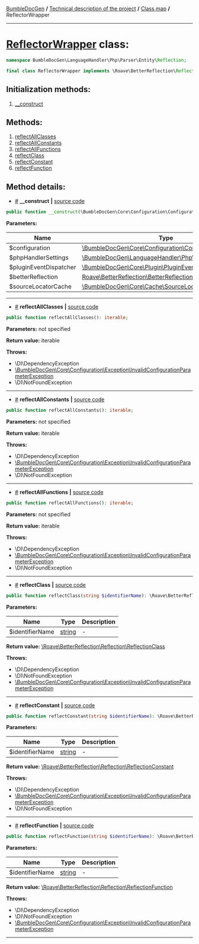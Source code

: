 <!-- {% raw %} -->
<embed> <a href="/docs/readme.md">BumbleDocGen</a> <b>/</b> <a href="/docs/tech/readme.md">Technical description of the project</a> <b>/</b> <a href="/docs/tech/map.md">Class map</a> <b>/</b> ReflectorWrapper<hr> </embed>

<h1>
    <a href="https://github.com/bumble-tech/bumble-doc-gen/blob/master/src/LanguageHandler/Php/Parser/Entity/Reflection/ReflectorWrapper.php#L25">ReflectorWrapper</a> class:
</h1>





```php
namespace BumbleDocGen\LanguageHandler\Php\Parser\Entity\Reflection;

final class ReflectorWrapper implements \Roave\BetterReflection\Reflector\Reflector
```








<h2>Initialization methods:</h2>

<ol>
<li>
    <a href="#m-construct">__construct</a>
    </li>
</ol>

<h2>Methods:</h2>

<ol>
<li>
    <a href="#mreflectallclasses">reflectAllClasses</a>
    </li>
<li>
    <a href="#mreflectallconstants">reflectAllConstants</a>
    </li>
<li>
    <a href="#mreflectallfunctions">reflectAllFunctions</a>
    </li>
<li>
    <a href="#mreflectclass">reflectClass</a>
    </li>
<li>
    <a href="#mreflectconstant">reflectConstant</a>
    </li>
<li>
    <a href="#mreflectfunction">reflectFunction</a>
    </li>
</ol>







<h2>Method details:</h2>

<div class='method_description-block'>

<ul>
<li><a name="m-construct" href="#m-construct">#</a>
 <b>__construct</b>
    <b>|</b> <a href="https://github.com/bumble-tech/bumble-doc-gen/blob/master/src/LanguageHandler/Php/Parser/Entity/Reflection/ReflectorWrapper.php#L29">source code</a></li>
</ul>

```php
public function __construct(\BumbleDocGen\Core\Configuration\Configuration $configuration, \BumbleDocGen\LanguageHandler\Php\PhpHandlerSettings $phpHandlerSettings, \BumbleDocGen\Core\Plugin\PluginEventDispatcher $pluginEventDispatcher, \Roave\BetterReflection\BetterReflection $betterReflection, \BumbleDocGen\Core\Cache\SourceLocatorCacheItemPool $sourceLocatorCache);
```



<b>Parameters:</b>

<table>
    <thead>
    <tr>
        <th>Name</th>
        <th>Type</th>
        <th>Description</th>
    </tr>
    </thead>
    <tbody>
            <tr>
            <td>$configuration</td>
            <td><a href='https://github.com/bumble-tech/bumble-doc-gen/blob/master/src/Core/Configuration/Configuration.php'>\BumbleDocGen\Core\Configuration\Configuration</a></td>
            <td>-</td>
        </tr>
            <tr>
            <td>$phpHandlerSettings</td>
            <td><a href='https://github.com/bumble-tech/bumble-doc-gen/blob/master/src/LanguageHandler/Php/PhpHandlerSettings.php'>\BumbleDocGen\LanguageHandler\Php\PhpHandlerSettings</a></td>
            <td>-</td>
        </tr>
            <tr>
            <td>$pluginEventDispatcher</td>
            <td><a href='https://github.com/bumble-tech/bumble-doc-gen/blob/master/src/Core/Plugin/PluginEventDispatcher.php'>\BumbleDocGen\Core\Plugin\PluginEventDispatcher</a></td>
            <td>-</td>
        </tr>
            <tr>
            <td>$betterReflection</td>
            <td><a href='https://github.com/Roave/BetterReflection/blob/master/src/BetterReflection.php'>Roave\BetterReflection\BetterReflection</a></td>
            <td>-</td>
        </tr>
            <tr>
            <td>$sourceLocatorCache</td>
            <td><a href='https://github.com/bumble-tech/bumble-doc-gen/blob/master/src/Core/Cache/SourceLocatorCacheItemPool.php'>\BumbleDocGen\Core\Cache\SourceLocatorCacheItemPool</a></td>
            <td>-</td>
        </tr>
        </tbody>
</table>



</div>
<hr>
<div class='method_description-block'>

<ul>
<li><a name="mreflectallclasses" href="#mreflectallclasses">#</a>
 <b>reflectAllClasses</b>
    <b>|</b> <a href="https://github.com/bumble-tech/bumble-doc-gen/blob/master/src/LanguageHandler/Php/Parser/Entity/Reflection/ReflectorWrapper.php#L90">source code</a></li>
</ul>

```php
public function reflectAllClasses(): iterable;
```



<b>Parameters:</b> not specified

<b>Return value:</b> iterable


<b>Throws:</b>
<ul>
<li>
    <a >\DI\DependencyException</a></li>

<li>
    <a href="/docs/tech/classes/InvalidConfigurationParameterException.md">\BumbleDocGen\Core\Configuration\Exception\InvalidConfigurationParameterException</a></li>

<li>
    <a >\DI\NotFoundException</a></li>

</ul>

</div>
<hr>
<div class='method_description-block'>

<ul>
<li><a name="mreflectallconstants" href="#mreflectallconstants">#</a>
 <b>reflectAllConstants</b>
    <b>|</b> <a href="https://github.com/bumble-tech/bumble-doc-gen/blob/master/src/LanguageHandler/Php/Parser/Entity/Reflection/ReflectorWrapper.php#L130">source code</a></li>
</ul>

```php
public function reflectAllConstants(): iterable;
```



<b>Parameters:</b> not specified

<b>Return value:</b> iterable


<b>Throws:</b>
<ul>
<li>
    <a >\DI\DependencyException</a></li>

<li>
    <a href="/docs/tech/classes/InvalidConfigurationParameterException.md">\BumbleDocGen\Core\Configuration\Exception\InvalidConfigurationParameterException</a></li>

<li>
    <a >\DI\NotFoundException</a></li>

</ul>

</div>
<hr>
<div class='method_description-block'>

<ul>
<li><a name="mreflectallfunctions" href="#mreflectallfunctions">#</a>
 <b>reflectAllFunctions</b>
    <b>|</b> <a href="https://github.com/bumble-tech/bumble-doc-gen/blob/master/src/LanguageHandler/Php/Parser/Entity/Reflection/ReflectorWrapper.php#L110">source code</a></li>
</ul>

```php
public function reflectAllFunctions(): iterable;
```



<b>Parameters:</b> not specified

<b>Return value:</b> iterable


<b>Throws:</b>
<ul>
<li>
    <a >\DI\DependencyException</a></li>

<li>
    <a href="/docs/tech/classes/InvalidConfigurationParameterException.md">\BumbleDocGen\Core\Configuration\Exception\InvalidConfigurationParameterException</a></li>

<li>
    <a >\DI\NotFoundException</a></li>

</ul>

</div>
<hr>
<div class='method_description-block'>

<ul>
<li><a name="mreflectclass" href="#mreflectclass">#</a>
 <b>reflectClass</b>
    <b>|</b> <a href="https://github.com/bumble-tech/bumble-doc-gen/blob/master/src/LanguageHandler/Php/Parser/Entity/Reflection/ReflectorWrapper.php#L80">source code</a></li>
</ul>

```php
public function reflectClass(string $identifierName): \Roave\BetterReflection\Reflection\ReflectionClass;
```



<b>Parameters:</b>

<table>
    <thead>
    <tr>
        <th>Name</th>
        <th>Type</th>
        <th>Description</th>
    </tr>
    </thead>
    <tbody>
            <tr>
            <td>$identifierName</td>
            <td><a href='https://www.php.net/manual/en/language.types.string.php'>string</a></td>
            <td>-</td>
        </tr>
        </tbody>
</table>

<b>Return value:</b> <a href='https://github.com/Roave/BetterReflection/blob/master/src/Reflection/ReflectionClass.php'>\Roave\BetterReflection\Reflection\ReflectionClass</a>


<b>Throws:</b>
<ul>
<li>
    <a >\DI\DependencyException</a></li>

<li>
    <a >\DI\NotFoundException</a></li>

<li>
    <a href="/docs/tech/classes/InvalidConfigurationParameterException.md">\BumbleDocGen\Core\Configuration\Exception\InvalidConfigurationParameterException</a></li>

</ul>

</div>
<hr>
<div class='method_description-block'>

<ul>
<li><a name="mreflectconstant" href="#mreflectconstant">#</a>
 <b>reflectConstant</b>
    <b>|</b> <a href="https://github.com/bumble-tech/bumble-doc-gen/blob/master/src/LanguageHandler/Php/Parser/Entity/Reflection/ReflectorWrapper.php#L120">source code</a></li>
</ul>

```php
public function reflectConstant(string $identifierName): \Roave\BetterReflection\Reflection\ReflectionConstant;
```



<b>Parameters:</b>

<table>
    <thead>
    <tr>
        <th>Name</th>
        <th>Type</th>
        <th>Description</th>
    </tr>
    </thead>
    <tbody>
            <tr>
            <td>$identifierName</td>
            <td><a href='https://www.php.net/manual/en/language.types.string.php'>string</a></td>
            <td>-</td>
        </tr>
        </tbody>
</table>

<b>Return value:</b> <a href='https://github.com/Roave/BetterReflection/blob/master/src/Reflection/ReflectionConstant.php'>\Roave\BetterReflection\Reflection\ReflectionConstant</a>


<b>Throws:</b>
<ul>
<li>
    <a >\DI\DependencyException</a></li>

<li>
    <a href="/docs/tech/classes/InvalidConfigurationParameterException.md">\BumbleDocGen\Core\Configuration\Exception\InvalidConfigurationParameterException</a></li>

<li>
    <a >\DI\NotFoundException</a></li>

</ul>

</div>
<hr>
<div class='method_description-block'>

<ul>
<li><a name="mreflectfunction" href="#mreflectfunction">#</a>
 <b>reflectFunction</b>
    <b>|</b> <a href="https://github.com/bumble-tech/bumble-doc-gen/blob/master/src/LanguageHandler/Php/Parser/Entity/Reflection/ReflectorWrapper.php#L100">source code</a></li>
</ul>

```php
public function reflectFunction(string $identifierName): \Roave\BetterReflection\Reflection\ReflectionFunction;
```



<b>Parameters:</b>

<table>
    <thead>
    <tr>
        <th>Name</th>
        <th>Type</th>
        <th>Description</th>
    </tr>
    </thead>
    <tbody>
            <tr>
            <td>$identifierName</td>
            <td><a href='https://www.php.net/manual/en/language.types.string.php'>string</a></td>
            <td>-</td>
        </tr>
        </tbody>
</table>

<b>Return value:</b> <a href='https://github.com/Roave/BetterReflection/blob/master/src/Reflection/ReflectionFunction.php'>\Roave\BetterReflection\Reflection\ReflectionFunction</a>


<b>Throws:</b>
<ul>
<li>
    <a >\DI\DependencyException</a></li>

<li>
    <a >\DI\NotFoundException</a></li>

<li>
    <a href="/docs/tech/classes/InvalidConfigurationParameterException.md">\BumbleDocGen\Core\Configuration\Exception\InvalidConfigurationParameterException</a></li>

</ul>

</div>
<hr>

<!-- {% endraw %} -->